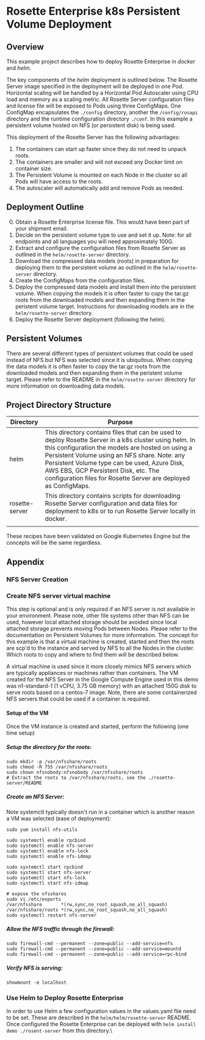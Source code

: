 # Rosette Enterprise k8s Persistent Volume Deployment
## Overview
This example project describes how to deploy Rosette Enterprise in *docker* and *helm*. 

The key components of the *helm* deployment is outlined below.
The Rosette Server image specified in the deployment will be deployed in one Pod. Horizontal scaling will be handled by a Horizontal Pod Autoscaler using CPU load and memory as a scaling metric. All Rosette Server configuration files and license file will be exposed to Pods using three ConfigMaps. One ConfigMap encapsulates the `./config` directory, another the `/config/rosapi` directory and the runtime configuration directory `./conf`. In this example a persistent volume hosted on NFS (or persistent disk) is being used.

This deployment of the Rosette Server has the following advantages:
1. The containers can start up faster since they do not need to unpack roots.
2. The containers are smaller and will not exceed any Docker limit on container size.
3. The Persistent Volume is mounted on each Node in the cluster so all Pods will have access to the roots.
4. The autoscaler will automatically add and remove Pods as needed.

## Deployment Outline
0. Obtain a Rosette Enterprise license file. This would have been part of your shipment email.
1. Decide on the persistent volume type to use and set it up. Note: for all endpoints and all languages you will need approximately 100G. 
2. Extract and configure the configuration files from Rosette Server as outlined in the `helm/rosette-server` directory. 
3. Download the compressed data models (roots) in preparation for deploying them to the persistent volume as outlined in the `helm/rosette-server` directory.
4. Create the ConfigMaps from the configuration files. 
5. Deploy the compressed data models and install them into the persistent volume. When copying the models it is often faster to copy the tar.gz roots from the downloaded models and then expanding them in the peristent volume target. Instructions for downloading models are in the `helm/rosette-server` directory. 
6. Deploy the Rosette Server deployment (following the helm).


## Persistent Volumes
There are several different types of persistent volumes that could be used instead of NFS but NFS was selected since it is ubiquitous. When copying the data models it is often faster to copy the tar.gz roots from the downloaded models and then expanding them in the peristent volume target. Please refer to the README in the `helm/rosette-server` directory for more information on downloading data models.

## Project Directory Structure

|Directory|Purpose|
|---------|-------|
|helm|This directory contains files that can be used to deploy Rosette Server in a k8s cluster using helm. In this configuration the models are hosted on using a Persistent Volume using an NFS share. Note: any Persistent Volume type can be used, Azure Disk, AWS EBS, GCP Persistent Disk, etc. The configuration files for Rosette Server are deployed as ConfigMaps.|
|rosette-server|This directory contains scripts for downloading Rosette Server configuration and data files for deployment to k8s or to run Rosette Server locally in docker.|
|||


These recipes have been validated on Google Kubernetes Engine but the concepts will be the same regardless.

## Appendix 

### NFS Server Creation

### Create NFS server virtual machine
This step is optional and is only required if an NFS server is not available in your environment. Please note, other file systems other than NFS can be used, however local attached storage should be avoided since local attached storage prevents moving Pods between Nodes. Please refer to the documentation on Persistent Volumes for more information. The concept for this example is that a virtual machine is created, started and then the roots are scp'd to the instance and served by NFS to all the Nodes in the cluster. Which roots to copy and where to find them will be described below.

A virtual machine is used since it more closely mimics NFS servers which are typically appliances or machines rather than containers. The VM created for the NFS Server in the Google Compute Engine used in this demo was n1-standard-1 (1 vCPU, 3.75 GB memory) with an attached 150G disk to serve roots based on a centos-7 image. Note, there are some containerized NFS servers that could be used if a container is required.

#### Setup of the VM
  Once the VM instance is created and started, perform the following (one time setup)

##### Setup the directory for the roots:
```
sudo mkdir -p /var/nfsshare/roots
sudo chmod -R 755 /var/nfsshare/roots
sudo chown nfsnobody:nfsnobody /var/nfsshare/roots
# Extract the roots to /var/nfsshare/roots, see the ./rosette-server/README
```
##### Create an NFS Server:
Note systemctl typically doesn't run in a container which is another reason a VM was selected (ease of deployment):
```
sudo yum install nfs-utils

sudo systemctl enable rpcbind
sudo systemctl enable nfs-server
sudo systemctl enable nfs-lock
sudo systemctl enable nfs-idmap

sudo systemctl start rpcbind
sudo systemctl start nfs-server
sudo systemctl start nfs-lock
sudo systemctl start nfs-idmap

# expose the nfsshares
sudo vi /etc/exports
/var/nfsshare		*(rw,sync,no_root_squash,no_all_squash)
/var/nfsshare/roots	*(rw,sync,no_root_squash,no_all_squash)
sudo systemctl restart nfs-server
```
##### Allow the NFS traffic through the firewall:
```
sudo firewall-cmd --permanent --zone=public --add-service=nfs
sudo firewall-cmd --permanent --zone=public --add-service=mountd
sudo firewall-cmd --permanent --zone=public --add-service=rpc-bind
```
##### Verify NFS is serving:
`showmount -e localhost`

### Use Helm to Deploy Rosette Enterprise
In order to use Helm a few configuration values in the values.yaml file need to be set. These are described in the `helm/helm/rosette-server` README. Once configured the Rosette Enterprise can be deployed with  `helm install demo ./rosent-server` from this directory.\


